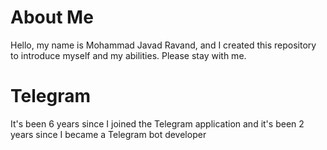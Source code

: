 # About Me

Hello, my name is Mohammad Javad Ravand, and I created this repository to introduce myself and my abilities. Please stay with me.


# Telegram
It's been 6 years since I joined the Telegram application and it's been 2 years since I became a Telegram bot developer
